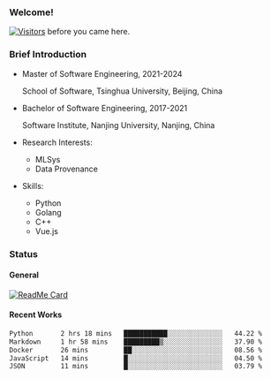 ### Welcome!

[![Visitors](https://visitor-badge.laobi.icu/badge?page_id=HermitSun.HermitSun)]() before you came here.

### Brief Introduction

- Master of Software Engineering, 2021-2024
  
  School of Software, Tsinghua University, Beijing, China

- Bachelor of Software Engineering, 2017-2021
  
  Software Institute, Nanjing University, Nanjing, China

- Research Interests:
  - MLSys
  - Data Provenance

- Skills:
  - Python
  - Golang
  - C++
  - Vue.js

### Status

#### General

[![ReadMe Card](https://github-readme-stats.hermitsun.vercel.app/api?username=HermitSun&count_private=true&show_icons=true)]()

#### Recent Works

<!--START_SECTION:waka-->

```txt
Python       2 hrs 18 mins   ███████████░░░░░░░░░░░░░░   44.22 %
Markdown     1 hr 58 mins    █████████▒░░░░░░░░░░░░░░░   37.90 %
Docker       26 mins         ██░░░░░░░░░░░░░░░░░░░░░░░   08.56 %
JavaScript   14 mins         █░░░░░░░░░░░░░░░░░░░░░░░░   04.50 %
JSON         11 mins         █░░░░░░░░░░░░░░░░░░░░░░░░   03.79 %
```

<!--END_SECTION:waka-->

